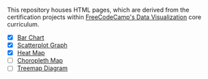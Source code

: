 This repository houses HTML pages, which are derived from the certification projects within [FreeCodeCamp's Data Visualization](https://www.freecodecamp.org/learn/data-visualization/) core curriculum.

- [x]  [Bar Chart](https://www.freecodecamp.org/learn/data-visualization/data-visualization-projects/visualize-data-with-a-bar-chart)
- [x] [Scatterplot Graph](https://www.freecodecamp.org/learn/data-visualization/data-visualization-projects/visualize-data-with-a-scatterplot-graph)
- [x] [Heat Map](https://www.freecodecamp.org/learn/data-visualization/data-visualization-projects/visualize-data-with-a-heat-map)
- [ ] [Choropleth Map](https://www.freecodecamp.org/learn/data-visualization/data-visualization-projects/visualize-data-with-a-choropleth-map)
- [ ] [Treemap Diagram](https://www.freecodecamp.org/learn/data-visualization/data-visualization-projects/visualize-data-with-a-treemap-diagram)
